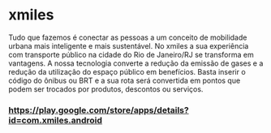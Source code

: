 # xmiles #

Tudo que fazemos é conectar as pessoas a um conceito de mobilidade urbana mais inteligente e mais sustentável. No xmiles a sua experiência com transporte público na cidade do Rio de Janeiro/RJ se transforma em vantagens. A nossa tecnologia converte a redução da emissão de gases e a redução da utilização do espaço público em benefícios. Basta inserir o código do ônibus ou BRT e a sua rota será convertida em pontos que podem ser trocados por produtos, descontos ou serviços.

### https://play.google.com/store/apps/details?id=com.xmiles.android ###

